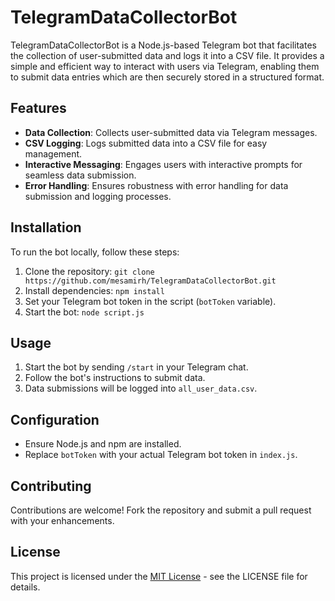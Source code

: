 # TelegramDataCollectorBot

TelegramDataCollectorBot is a Node.js-based Telegram bot that facilitates the collection of user-submitted data and logs it into a CSV file. It provides a simple and efficient way to interact with users via Telegram, enabling them to submit data entries which are then securely stored in a structured format.

## Features

- **Data Collection**: Collects user-submitted data via Telegram messages.
- **CSV Logging**: Logs submitted data into a CSV file for easy management.
- **Interactive Messaging**: Engages users with interactive prompts for seamless data submission.
- **Error Handling**: Ensures robustness with error handling for data submission and logging processes.

## Installation

To run the bot locally, follow these steps:

1. Clone the repository: `git clone https://github.com/mesamirh/TelegramDataCollectorBot.git`
2. Install dependencies: `npm install`
3. Set your Telegram bot token in the script (`botToken` variable).
4. Start the bot: `node script.js`

## Usage

1. Start the bot by sending `/start` in your Telegram chat.
2. Follow the bot's instructions to submit data.
3. Data submissions will be logged into `all_user_data.csv`.

## Configuration

- Ensure Node.js and npm are installed.
- Replace `botToken` with your actual Telegram bot token in `index.js`.

## Contributing

Contributions are welcome! Fork the repository and submit a pull request with your enhancements.

## License

This project is licensed under the [MIT License](./LICENSE) - see the LICENSE file for details.